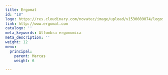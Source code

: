 ```yaml
---
title: Ergomat
id: "18"
logo: https://res.cloudinary.com/novatec/image/upload/v1530089074/logos/c8e1e5d5c9c21d8008d5bd39efda76a0-ergomat.jpg
link: http://www.ergomat.com
catalogo: ''
meta_keywords: Alfombra ergonomica
meta_description: ''
weight: 12
menu:
  principal:
    parent: Marcas
    weight: 6

---
```

